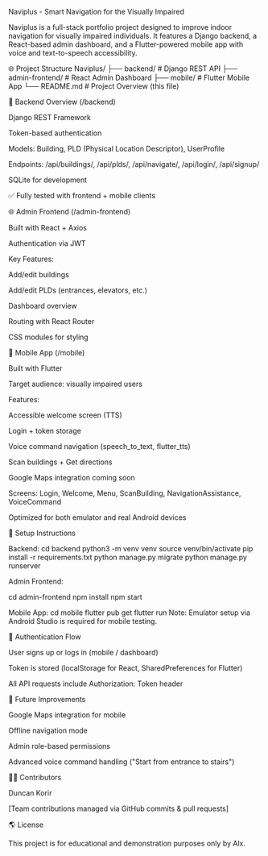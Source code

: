 Naviplus - Smart Navigation for the Visually Impaired

Naviplus is a full-stack portfolio project designed to improve indoor navigation for visually impaired individuals. It features a Django backend, a React-based admin dashboard, and a Flutter-powered mobile app with voice and text-to-speech accessibility.

🌐 Project Structure
Naviplus/
├── backend/             # Django REST API
├── admin-frontend/     # React Admin Dashboard
├── mobile/             # Flutter Mobile App
└── README.md           # Project Overview (this file)

📄 Backend Overview (/backend)

Django REST Framework

Token-based authentication

Models: Building, PLD (Physical Location Descriptor), UserProfile

Endpoints: /api/buildings/, /api/plds/, /api/navigate/, /api/login/, /api/signup/

SQLite for development

✅ Fully tested with frontend + mobile clients

🌐 Admin Frontend (/admin-frontend)

Built with React + Axios

Authentication via JWT

Key Features:

Add/edit buildings

Add/edit PLDs (entrances, elevators, etc.)

Dashboard overview

Routing with React Router

CSS modules for styling

📱 Mobile App (/mobile)

Built with Flutter

Target audience: visually impaired users

Features:

Accessible welcome screen (TTS)

Login + token storage

Voice command navigation (speech_to_text, flutter_tts)

Scan buildings + Get directions

Google Maps integration coming soon

Screens: Login, Welcome, Menu, ScanBuilding, NavigationAssistance, VoiceCommand

Optimized for both emulator and real Android devices

🔢 Setup Instructions

Backend:
cd backend
python3 -m venv venv
source venv/bin/activate
pip install -r requirements.txt
python manage.py migrate
python manage.py runserver

Admin Frontend:

cd admin-frontend
npm install
npm start

Mobile App:
cd mobile
flutter pub get
flutter run
Note: Emulator setup via Android Studio is required for mobile testing.

🔐 Authentication Flow

User signs up or logs in (mobile / dashboard)

Token is stored (localStorage for React, SharedPreferences for Flutter)

All API requests include Authorization: Token <token> header

🎨 Future Improvements

Google Maps integration for mobile

Offline navigation mode

Admin role-based permissions

Advanced voice command handling ("Start from entrance to stairs")

👩‍💻 Contributors

Duncan Korir

[Team contributions managed via GitHub commits & pull requests]

🌎 License

This project is for educational and demonstration purposes only by Alx.